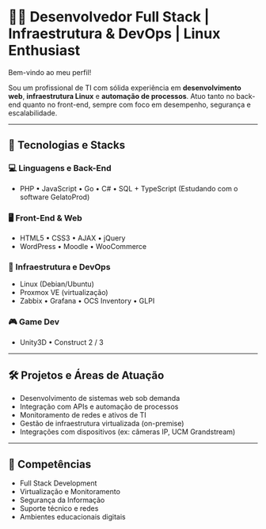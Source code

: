 # 👨‍💻 Desenvolvedor Full Stack | Infraestrutura & DevOps | Linux Enthusiast

Bem-vindo ao meu perfil!

Sou um profissional de TI com sólida experiência em **desenvolvimento web**, **infraestrutura Linux** e **automação de processos**. Atuo tanto no back-end quanto no front-end, sempre com foco em desempenho, segurança e escalabilidade.

---

## 🚀 Tecnologias e Stacks

### 💻 Linguagens e Back-End
- PHP • JavaScript • Go • C# • SQL + TypeScript (Estudando com o software GelatoProd)

### 🖥️ Front-End & Web
- HTML5 • CSS3 • AJAX • jQuery
- WordPress • Moodle • WooCommerce

### 🔧 Infraestrutura e DevOps
- Linux (Debian/Ubuntu)
- Proxmox VE (virtualização)
- Zabbix • Grafana • OCS Inventory • GLPI

### 🎮 Game Dev
- Unity3D • Construct 2 / 3

---

## 🛠️ Projetos e Áreas de Atuação

- Desenvolvimento de sistemas web sob demanda
- Integração com APIs e automação de processos
- Monitoramento de redes e ativos de TI
- Gestão de infraestrutura virtualizada (on-premise)
- Integrações com dispositivos (ex: câmeras IP, UCM Grandstream)

---

## 🧠 Competências

- Full Stack Development
- Virtualização e Monitoramento
- Segurança da Informação
- Suporte técnico e redes
- Ambientes educacionais digitais

